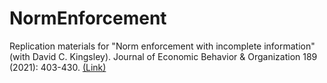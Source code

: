 # NormEnforcement

Replication materials for "Norm enforcement with incomplete information" (with David C. Kingsley). Journal of Economic Behavior & Organization 189 (2021): 403-430. [(Link)](https://www.sciencedirect.com/science/article/pii/S0167268121002274?casa_token=rWrkyqIfdcIAAAAA:MT6OkwHfJCUSI8JmR2AswQJbIldmKW0jCJINQIWc_aSlkEv9YixmxsQ9S5g0oPnqF5y1SCsux_4)

